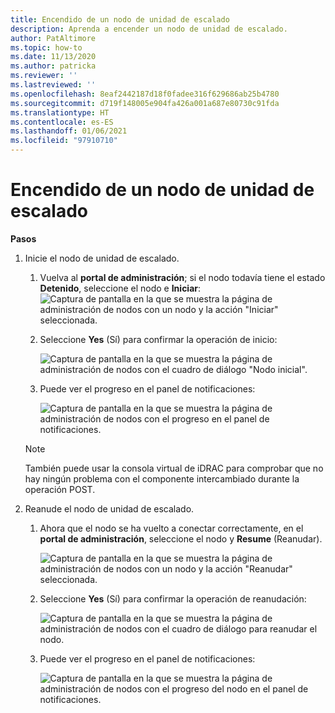 ```yaml
---
title: Encendido de un nodo de unidad de escalado
description: Aprenda a encender un nodo de unidad de escalado.
author: PatAltimore
ms.topic: how-to
ms.date: 11/13/2020
ms.author: patricka
ms.reviewer: ''
ms.lastreviewed: ''
ms.openlocfilehash: 8eaf2442187d18f0fadee316f629686ab25b4780
ms.sourcegitcommit: d719f148005e904fa426a001a687e80730c91fda
ms.translationtype: HT
ms.contentlocale: es-ES
ms.lasthandoff: 01/06/2021
ms.locfileid: "97910710"
---
```

# <a name="powering-on-a-scale-unit-node"></a>Encendido de un nodo de unidad de escalado

**Pasos**

1.  Inicie el nodo de unidad de escalado.

    1.  Vuelva al **portal de administración**; si el nodo todavía tiene el estado **Detenido**, seleccione el nodo e **Iniciar**: ![Captura de pantalla en la que se muestra la página de administración de nodos con un nodo y la acción "Iniciar" seleccionada.](media/image-46.png)

    1.  Seleccione **Yes** (Sí) para confirmar la operación de inicio:

        ![Captura de pantalla en la que se muestra la página de administración de nodos con el cuadro de diálogo "Nodo inicial".](media/image-47.png)
        
    1.  Puede ver el progreso en el panel de notificaciones:
    
        ![Captura de pantalla en la que se muestra la página de administración de nodos con el progreso en el panel de notificaciones.](media/image-48.png)
            
    > [!NOTE]
    > También puede usar la consola virtual de iDRAC para comprobar que no hay ningún problema con el componente intercambiado durante la operación POST.
    
2.  Reanude el nodo de unidad de escalado.

    1.  Ahora que el nodo se ha vuelto a conectar correctamente, en el **portal de administración**, seleccione el nodo y **Resume** (Reanudar).

        ![Captura de pantalla en la que se muestra la página de administración de nodos con un nodo y la acción "Reanudar" seleccionada.](media/image-49.png)
        
    1.  Seleccione **Yes** (Sí) para confirmar la operación de reanudación:
    
        ![Captura de pantalla en la que se muestra la página de administración de nodos con el cuadro de diálogo para reanudar el nodo.](media/image-50.png)
    
    1.  Puede ver el progreso en el panel de notificaciones:
    
        ![Captura de pantalla en la que se muestra la página de administración de nodos con el progreso del nodo en el panel de notificaciones.](media/image-51.png)
        
